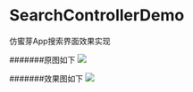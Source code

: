 # SearchControllerDemo
仿蜜芽App搜索界面效果实现

#######原图如下
![](https://github.com/zfx5130/SearchControllerDemo/blob/master/demo.png)

#######效果图如下
![](https://github.com/zfx5130/SearchControllerDemo/blob/master/test.gif)